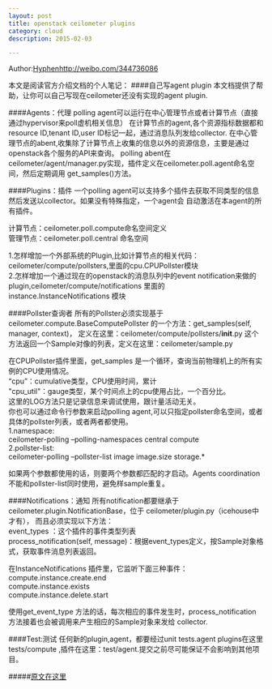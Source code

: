 ```yaml
---
layout: post
title: openstack ceilometer plugins
category: cloud
description: 2015-02-03

---
```


Author:[Hyphen](http://weibo.com/344736086)http://weibo.com/344736086

本文是阅读官方介绍文档的个人笔记：
####自己写agent plugin
本文档提供了帮助，让你可以自己写现在ceilometer还没有实现的agent plugin.

####Agents：代理
polling agent可以运行在中心管理节点或者计算节点（直接通过hypervisor来poll虚机相关信息）
在计算节点的agent,各个资源指标数据都和resource ID,tenant ID,user ID标记一起，通过消息队列发给collector.
在中心管理节点的abent,收集除了计算节点上收集的信息以外的资源信息，主要是通过openstack各个服务的API来查询。
polling abent在ceilometer/agent/manager.py实现，插件定义在ceilometer.poll.agent命名空间，然后定期调用
get_samples()方法。

####Plugins：插件
一个polling agent可以支持多个插件去获取不同类型的信息然后发送以collector。如果没有特殊指定，一个agent会
自动激活在本agent的所有插件。   

计算节点：ceilometer.poll.compute命名空间定义   
管理节点：ceilometer.poll.central 命名空间    
  
1.怎样增加一个外部系统的Plugin,比如计算节点的相关代码：ceilometer/compute/pollsters,里面的cpu.CPUPollster模块   
2.怎样增加一个通过现在的openstack的消息队列中的event notification来做的plugin,ceilometer/compute/notifications
  里面的instance.InstanceNotifications 模块
  
####Pollster查询者
所有的Pollster必须实现基于 ceilometer.compute.BaseComputePollster 的一个方法：get_samples(self, manager, context)，
定义在这里：ceilometer/compute/pollsters/__init__.py
这个方法返回一个Sample对像的列表，定义在这里：ceilometer/sample.py

在CPUPollster插件里面，get_samples 是一个循环，查询当前物理机上的所有实例的CPU使用情况。    
“cpu”：cumulative类型，CPU使用时间，累计    
"cpu_util"：gauge类型，某个时间点上的cpu使用占比，一个百分比。    
这里的LOG方法只是记录信息来调试使用，跟计量活动无关。   
你也可以通过命令行参数来启动polling agent,可以只指定pollster命名空间，或者具体的pollster列表，或者两者都使用。    
1.namespace:    
  ceilometer-polling –polling-namespaces central compute    
2.pollster-list:    
  ceilometer-polling –pollster-list image image.size storage.*    
  
如果两个参数都使用的话，则要两个参数都匹配的才启动。Agents coordination 不能和pollster-list同时使用，避免样sample重复。

####Notifications：通知
所有notification都要继承于ceilometer.plugin.NotificationBase，位于 ceilometer/plugin.py（icehouse中才有），
而且必须实现以下方法：    
event_types ：这个插件的事件类型列表    
process_notification(self, message)：根据event_types定义，按Sample对象格式，获取事件消息列表返回。    

在InstanceNotifications 插件里，它监听下面三种事件：    
  compute.instance.create.end     
  compute.instance.exists   
  compute.instance.delete.start   
  
使用get_event_type 方法的话，每次相应的事件发生时，process_notification 方法接着也会被调用来产生相应的Sample对象来发给
collector.

####Test:测试
任何新的plugin,agent，都要经过unit tests.agent plugins在这里tests/compute ,插件在这里：test/agent.提交之前尽可能保证不会影响到其他项目。

#####[原文在这里](http://docs.openstack.org/developer/ceilometer/contributing/plugins.html)


